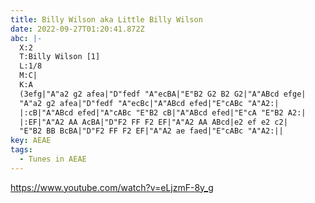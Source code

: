 ```yaml
---
title: Billy Wilson aka Little Billy Wilson
date: 2022-09-27T01:20:41.872Z
abc: |-
  X:2
  T:Billy Wilson [1]
  L:1/8
  M:C|
  K:A
  (3efg|"A"a2 g2 afea|"D"fedf "A"ecBA|"E"B2 G2 B2 G2|"A"ABcd efge|
  "A"a2 g2 afea|"D"fedf "A"ecBc|"A"ABcd efed|"E"cABc "A"A2:|
  |:cB|"A"ABcd efed|"A"cABc "E"B2 cB|"A"ABcd efed|"E"cA "E"B2 A2:|
  |:EF|"A"A2 AA AcBA|"D"F2 FF F2 EF|"A"A2 AA ABcd|e2 ef e2 c2|
  "E"B2 BB BcBA|"D"F2 FF F2 EF|"A"A2 ae faed|"E"cABc "A"A2:||
key: AEAE
tags:
  - Tunes in AEAE
---
```

https://www.youtube.com/watch?v=eLjzmF-8y_g
